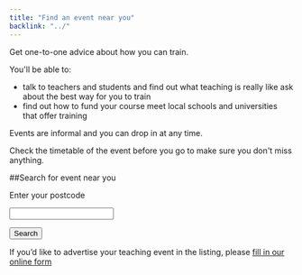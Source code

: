 ```yaml
---
title: "Find an event near you"
backlink: "../"
---
```


Get one-to-one advice about how you can train.

You'll be able to:

  - talk to teachers and students and find out what teaching is really like ask about the best way for you to train
  - find out how to fund your course meet local schools and universities that offer training

Events are informal and you can drop in at any time.

Check the timetable of the event before you go to make sure you don't miss anything.

<div class="form-top"></div>
<form action="." method="get" markdown="1">

##Search for event near you

<label for="postcode">Enter your postcode</label>

<input type="text" name="postcode" id="postcode" />

<button type="submit" class="search">Search</button>

</form>
<div class="form-bottom"></div>

If you’d like to advertise your teaching event in the listing, please [fill in our online form](#)
